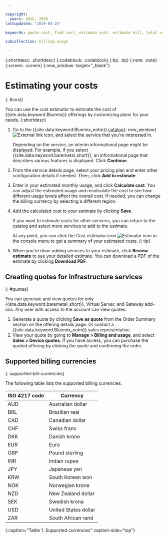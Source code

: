 ```yaml
---

copyright:
  years: 2015, 2019
lastupdated: "2019-04-25"

keywords: quote cost, find cost, estimate cost, estimate bill, total cost, service cost

subcollection: billing-usage

---
```


{:shortdesc: .shortdesc}
{:codeblock: .codeblock}
{:tip: .tip}
{:note: .note}
{:screen: .screen}
{:new_window: target="_blank"}

# Estimating your costs
{: #cost}

You can use the cost estimator to estimate the cost of {{site.data.keyword.Bluemix}} offerings by customizing plans for your needs.
{:shortdesc}

1. Go to the {{site.data.keyword.Bluemix_notm}} [catalog](https://cloud.ibm.com/catalog){: new_window} ![External link icon](../icons/launch-glyph.svg "External link icon"), and select the service that you're interested in.

     Depending on the service, an interim informational page might be displayed. For example, if you select {{site.data.keyword.baremetal_short}}, an informational page that describes various features is displayed. Click **Continue**.
1. From the service details page, select your pricing plan and enter other configuration details if needed. Then, click **Add to estimate**.
1. Enter in your estimated monthly usage, and click **Calculate cost**. You can adjust the estimated usage and recalculate the cost to see how different usage levels affect the overall cost. If needed, you can change the billing currency by selecting a different region.
1. Add the calculated cost to your estimate by clicking **Save**.

   If you want to estimate costs for other services, you can return to the catalog and select more services to add to the estimate.

   At any point, you can click the Cost estimator icon ![Estimator icon](../icons/Estimator.svg) in the console menu to get a summary of your estimated costs.
   {: tip}
1. When you're done adding services to your estimate, click **Review estimate** to see your detailed estimate. You can download a PDF of the estimate by clicking **Download PDF**.


## Creating quotes for infrastructure services
{: #quotes}

You can generate and view quotes for only {{site.data.keyword.baremetal_short}}, Virtual Server, and Gateway add-ons. Any user with access to the account can view quotes.

  1. Generate a quote by clicking **Save as quote** from the Order Summary section on the offering details page. Or contact a {{site.data.keyword.Bluemix_notm}} sales representative.
  2. View your quote by going to **Manage > Billing and usage**, and select **Sales > Device quotes**. If you have access, you can purchase the quoted offering by clicking the quote and confirming the order.


## Supported billing currencies
{: supported-bill-currencies}

The following table lists the supported billing currencies.

| ISO 4217 code | Currency             |
|---------------|----------------------|
|AUD            | Australian dollar    |
|BRL            |	Brazilian real       |
|CAD            |	Canadian dollar      |
|CHF            |	Swiss franc          |
|DKK            |	Danish krone         |
|EUR            |	Euro                 |
|GBP            |	Pound sterling       |
|INR            |	Indian rupee         |
|JPY            |	Japanese yen         |
|KRW            |	South Korean won     |
|NOK            |	Norwegian krone      |
|NZD            |	New Zealand dollar   |
|SEK            |	Swedish krona        |
|USD            | United States dollar |
|ZAR            |	South African rand   |
{:caption="Table 1. Supported currencies" caption-side="top"}
